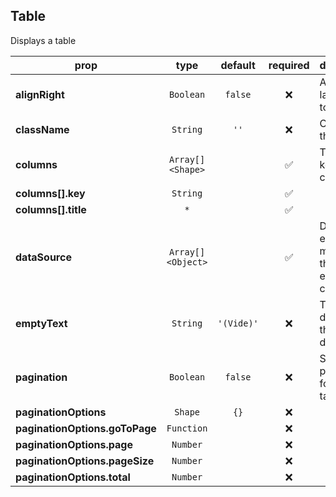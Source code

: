 ## Table

Displays a table

prop | type | default | required | description
---- | :----: | :-------: | :--------: | -----------
**alignRight** | `Boolean` | `false` | :x: | Align the last column to the right
**className** | `String` | `''` | :x: | Class of the table
**columns** | `Array[]<Shape>` |  | :white_check_mark: | Title and key of each column
**columns[].key** | `String` |  | :white_check_mark: | 
**columns[].title** | `*` |  | :white_check_mark: | 
**dataSource** | `Array[]<Object>` |  | :white_check_mark: | Data for each row, must follow the key of each column
**emptyText** | `String` | `'(Vide)'` | :x: | Text to display if there is no data
**pagination** | `Boolean` | `false` | :x: | Set pagination for the table
**paginationOptions** | `Shape` | `{}` | :x: | 
**paginationOptions.goToPage** | `Function` |  | :x: | 
**paginationOptions.page** | `Number` |  | :x: | 
**paginationOptions.pageSize** | `Number` |  | :x: | 
**paginationOptions.total** | `Number` |  | :x: | 

